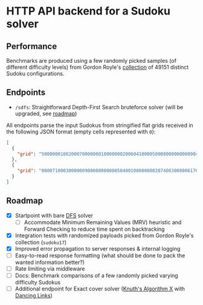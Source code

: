 # HTTP API backend for a Sudoku solver

## Performance

Benchmarks are produced using a few randomly picked samples (of different difficulty levels) from Gordon Royle's [collection](https://web.archive.org/web/20120730100322/http://mapleta.maths.uwa.edu.au/~gordon/sudokumin.php) of 49151 distinct Sudoku configurations.

## Endpoints

- `/sdfs`: Straightforward Depth-First Search bruteforce solver (will be upgraded, see [roadmap](#roadmap))

All endpoints parse the input Sudokus from stringified flat grids received in the following JSON format (empty cells represented with `0`):

```json
[
  {
    "grid": "500000010020007000000010000000200604100005000800000000090400200000380000000000700"
  },
  {
    "grid": "000071000300000090000000000050400100000000207400300000617000000000580000020000000"
  }
]
```

## Roadmap

- [x] Startpoint with bare [DFS](https://web.archive.org/web/20221208212421/https://www.dcc.fc.up.pt/~acm/sudoku.pdf) solver
  - [ ] Accommodate Minimum Remaining Values (MRV) heuristic and Forward Checking to reduce time spent on backtracking
- [x] Integration tests with randomized payloads picked from Gordon Royle's collection (`sudoku17`)
- [x] Improved error propagation to server responses & internal logging
- [ ] Easy-to-read response formatting (what should be done to pack the wanted information better?)
- [ ] Rate limiting via middleware
- [ ] Docs: Benchmark comparisons of a few randomly picked varying difficulty Sudokus
- [ ] Additional endpoint for Exact cover solver ([Knuth's Algorithm X](https://en.wikipedia.org/wiki/Knuth%27s_Algorithm_X) with [Dancing Links](https://en.wikipedia.org/wiki/Dancing_Links))
